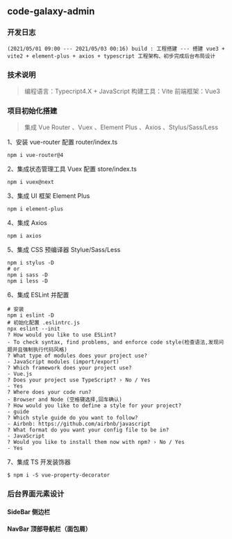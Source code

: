 ## code-galaxy-admin

### 开发日志
```shell
(2021/05/01 09:00 --- 2021/05/03 00:16) build : 工程搭建 --- 搭建 vue3 + vite2 + element-plus + axios + typescript 工程架构、初步完成后台布局设计
```

### 技术说明
> 编程语言：Typecript4.X + JavaScript
> 构建工具：Vite
> 前端框架：Vue3

### 项目初始化搭建
> 集成 Vue Router 、Vuex 、Element Plus 、Axios 、Stylus/Sass/Less

1、安装 vue-router 配置 router/index.ts 
```shell
npm i vue-router@4
```
2、集成状态管理工具 Vuex 配置 store/index.ts
```shell
npm i vuex@next
```
3、集成 UI 框架 Element Plus
```shell
npm i element-plus
```
4、集成 Axios 
```shell
npm i axios
```
5、集成 CSS 预编译器 Stylue/Sass/Less
```shell
npm i stylus -D
# or
npm i sass -D
npm i less -D
```
6、集成 ESLint 并配置
```shell
# 安装
npm i eslint -D
# 初始化配置 .eslintrc.js
npx eslint --init
? How would you like to use ESLint?
- To check syntax, find problems, and enforce code style(检查语法,发现问题并且强制执行代码风格)
? What type of modules does your project use?
- JavaScript modules (import/export)
? Which framework does your project use?
- Vue.js
? Does your project use TypeScript? › No / Yes
- Yes
? Where does your code run?
- Browser and Node (空格键选择,回车确认)
? How would you like to define a style for your project?
- guide
? Which style guide do you want to follow?
- Airbnb: https://github.com/airbnb/javascript
? What format do you want your config file to be in?
- JavaScript
? Would you like to install them now with npm? › No / Yes
- Yes
``` 
7、集成 TS 开发装饰器
```shell
$ npm i -S vue-property-decorator
```

### 后台界面元素设计
#### SideBar 侧边栏

#### NavBar 顶部导航栏（面包屑）






